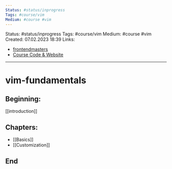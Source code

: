 ```yaml
---
Status: #status/inprogress
Tags: #course/vim
Medium: #course #vim 
---
```

Status: #status/inprogress
Tags: #course/vim
Medium: #course #vim 
Created: 07.02.2023 18:39
Links: 
- [frontendmasters](https://frontendmasters.com/courses/vim-fundamentals/)
- [Course Code & Website](https://theprimeagen.github.io/vim-fundamentals/)
___

# vim-fundamentals

## Beginning:
[[introduction]]

## Chapters:
- [[Basics]]
- [[Customization]]

## End



